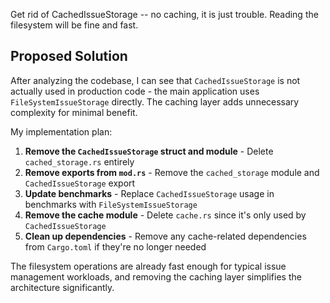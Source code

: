 Get rid of CachedIssueStorage -- no caching, it is just trouble. Reading the filesystem will be fine and fast.

## Proposed Solution

After analyzing the codebase, I can see that `CachedIssueStorage` is not actually used in production code - the main application uses `FileSystemIssueStorage` directly. The caching layer adds unnecessary complexity for minimal benefit.

My implementation plan:

1. **Remove the `CachedIssueStorage` struct and module** - Delete `cached_storage.rs` entirely
2. **Remove exports from `mod.rs`** - Remove the `cached_storage` module and `CachedIssueStorage` export
3. **Update benchmarks** - Replace `CachedIssueStorage` usage in benchmarks with `FileSystemIssueStorage`
4. **Remove the cache module** - Delete `cache.rs` since it's only used by `CachedIssueStorage`
5. **Clean up dependencies** - Remove any cache-related dependencies from `Cargo.toml` if they're no longer needed

The filesystem operations are already fast enough for typical issue management workloads, and removing the caching layer simplifies the architecture significantly.